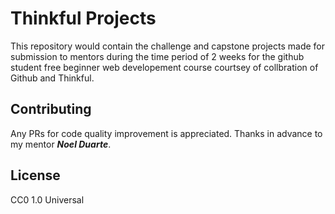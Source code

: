 # Thinkful Projects

This repository would contain the  challenge and capstone projects made for submission to mentors during the time period of 2 weeks for the github student free beginner web developement course courtsey of collbration of Github and Thinkful.



## Contributing

Any PRs for code quality improvement is appreciated. Thanks in advance to my mentor ***Noel Duarte***.

## License

CC0 1.0 Universal 

